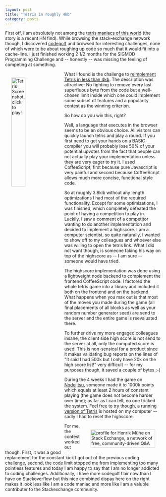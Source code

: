 ```yaml
---
layout: post
title: "Tetris in roughly 4kb"
category: posts
---
```

First off, I am absolutely not among the [tetris maniacs of this world](http://chrishiggins.com/w/2013/02/03/playing-to-lose/) (the story is a recent HN find). While browsing the stack-exchange network though, I discovered [codegolf](http://codegolf.stackexchange.com/) and browsed for interesting challenges, none of which were to be about roughing up code so much that it would fit into a cache-line. I just finished working 2 1/2 months for the SIGMOD Programming Challenge and -- honestly -- was missing the feeling of competing at something.

<a href="http://tetris.muehe.org/" target="_NEW"><img alt="Tetris Screenshot, click to play!" src="http://i.stack.imgur.com/wfziG.png" width="30%" style="float:left; margin:20px;" /></a>

What I found is the challenge to [reimplement Tetris in less than 4kb](http://codegolf.stackexchange.com/questions/11175/reimplementing-tetris). The description was attractive: No fighting to remove every last superfluous byte from the code but a well-chosen limit inside which one could implement some subset of features and a popularity contest as the winning criterion.

So how do you win this, right?

Well, a language that executes in the browser seems to be an obvious choice. All visitors can quickly launch tetris and play a round. If you first need to get your hands on a BASIC compiler you will probably lose 50% of your potential upvotes from the fact that people can not actually play your implementation unless they are very eager to try it. I used CoffeeScript, first because pure Javascript is very painful and second because CoffeeScript allows much more concise, functional style code.

So at roughly 3.8kib without any length optimizations I had most of the required functionality. Except for some optimizations, I was finished, which completely defeated the point of having a competition to play in. Luckily, I saw a comment of a competitor wanting to do another implementation and decided to implement a highscore. I am a computer scientist, so quite naturally, I wanted to show off to my colleagues and whoever else was willing to open the tetris link. What I did not want though, is someone faking his way on top of the highscore as -- I am sure -- someone would have tried.

The highscore implementation was done using a lightweight node backend to complement the frontend CoffeeScript code. I factored the whole tetris game into a library and included it both on the frontend and on the backend. What happens when you max out is that most of the moves you made during the game (all final placements of all blocks as well as your random number generator seed) are send to the server and the entire game is reevaluated there.

To further drive my more engaged colleagues insane, the client side high score is not send to the server at all, only the computed score is used. This is non-sensical for a product since it makes validating bug reports on the lines of "It said I had 500k but I only have 20k on the high score list!" very difficult -- for my purposes though, it saved a couple of bytes ;-)

During the 4 weeks I had the game on [Nodejitsu](http://nodejitsu.com), someone made it to 1000k points which equals at least 2 hours of constant playing (the game does not become harder over time); as far as I can tell, no one tricked the system. Feel free to try though, a [running version of Tetris](http://tetris.muehe.org/) is hosted on my computer -- sadly I had to reset the highscore.

<a href="http://stackexchange.com/users/85820">
<img src="http://stackexchange.com/users/flair/85820.png" width="208" height="58" alt="profile for Henrik M&#252;he on Stack Exchange, a network of free, community-driven Q&amp;A sites" title="profile for Henrik M&#252;he on Stack Exchange, a network of free, community-driven Q&amp;A sites" style="float:right; margin: 20px;">
</a>

For me, the contest worked out though. First, it was a good replacement for the constant kick I got out of the previous coding challenge, second, the code limit stopped me from implementing too many pointless features and today I am happy to say that I am no longer addicted to coding challenges. Additionally, I have more codegolf flair now than I have on Stackoverflow but this nice combined dispay here on the right makes it look less like I am a code maniac and more like I am a valuble contributer to the Stackexchange community.

